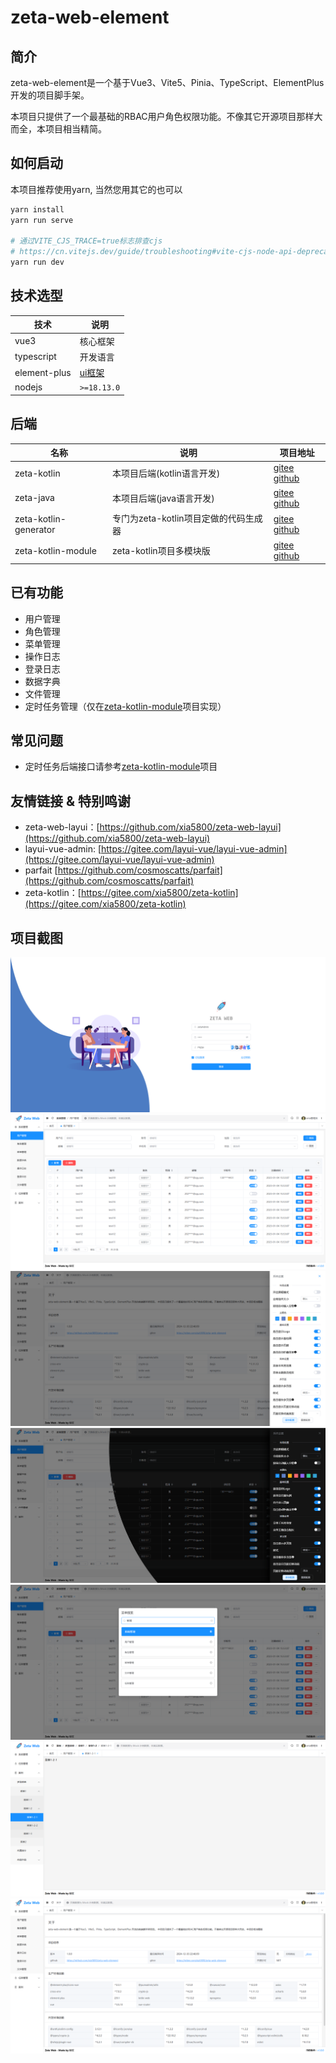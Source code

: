 # zeta-web-element

## 简介

zeta-web-element是一个基于Vue3、Vite5、Pinia、TypeScript、ElementPlus开发的项目脚手架。

本项目只提供了一个最基础的RBAC用户角色权限功能。不像其它开源项目那样大而全，本项目相当精简。

## 如何启动

本项目推荐使用yarn, 当然您用其它的也可以

```bash
yarn install
yarn run serve

# 通过VITE_CJS_TRACE=true标志排查cjs 
# https://cn.vitejs.dev/guide/troubleshooting#vite-cjs-node-api-deprecated
yarn run dev
```

## 技术选型

| 技术         | 说明                                      |
| ------------ | ----------------------------------------- |
| vue3         | 核心框架                                  |
| typescript   | 开发语言                                  |
| element-plus | [ui框架](https://element-plus.org/zh-CN/) |
| nodejs       | `>=18.13.0`                               |


## 后端

| 名称                  | 说明                                  | 项目地址                                                                                                             |
| --------------------- | ------------------------------------- | -------------------------------------------------------------------------------------------------------------------- |
| zeta-kotlin           | 本项目后端(kotlin语言开发)            | [gitee](https://gitee.com/xia5800/zeta-kotlin)  [github](https://github.com/xia5800/zeta-kotlin)                     |
| zeta-java             | 本项目后端(java语言开发)              | [gitee](https://gitee.com/xia5800/zeta-java)  [github](https://github.com/xia5800/zeta-java)                         |
| zeta-kotlin-generator | 专门为zeta-kotlin项目定做的代码生成器 | [gitee](https://gitee.com/xia5800/zeta-kotlin-generator)  [github](https://github.com/xia5800/zeta-kotlin-generator) |
| zeta-kotlin-module    | zeta-kotlin项目多模块版               | [gitee](https://gitee.com/xia5800/zeta-kotlin-module) [github](https://github.com/xia5800/springboot-kotlin-module)  |

## 已有功能

- 用户管理
- 角色管理
- 菜单管理
- 操作日志
- 登录日志
- 数据字典
- 文件管理
- 定时任务管理（仅在[zeta-kotlin-module](https://gitee.com/xia5800/zeta-kotlin-module)项目实现）

## 常见问题

- 定时任务后端接口请参考[zeta-kotlin-module](https://gitee.com/xia5800/zeta-kotlin-module)项目

## 友情链接 & 特别鸣谢

- zeta-web-layui：[https://github.com/xia5800/zeta-web-layui](https://github.com/xia5800/zeta-web-layui)
- layui-vue-admin: [https://gitee.com/layui-vue/layui-vue-admin](https://gitee.com/layui-vue/layui-vue-admin)
- parfait [https://github.com/cosmoscatts/parfait](https://github.com/cosmoscatts/parfait)
- zeta-kotlin：[https://gitee.com/xia5800/zeta-kotlin](https://gitee.com/xia5800/zeta-kotlin)

## 项目截图

![登录页面](./_docs/预览图/登录页面.png)
![用户管理页面](./_docs/预览图/用户管理页面.png)
![系统设置](./_docs/预览图/系统设置.png)
![黑暗主题切换](./_docs/预览图/黑暗模式切换.png)
![菜单搜索](./_docs/预览图/菜单搜索.png)
![多级菜单](./_docs/预览图/多级菜单.png)
![关于](./_docs/预览图/关于.png)
